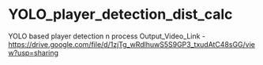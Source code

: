 # YOLO_player_detection_dist_calc
YOLO based player detection n process
Output_Video_Link - https://drive.google.com/file/d/1zjTg_wRdlhuwS5S9GP3_txudAtC48sGG/view?usp=sharing
